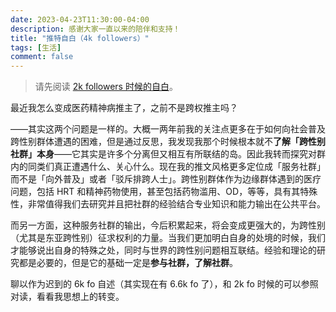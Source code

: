 ```yaml
---
date: 2023-04-23T11:30:00-04:00
description: 感谢大家一直以来的陪伴和支持！
title: "推特自白（4k followers）"
tags: [生活]
comment: false
---
```


> 请先阅读 [2k followers 时候的自白](../twitter-me.md)。

最近我怎么变成医药精神病推主了，之前不是跨权推主吗？

——其实这两个问题是一样的。大概一两年前我的关注点更多在于如何向社会普及跨性别群体遭遇的困难，但是通过反思，我发现我那个时候根本就不**了解「跨性别社群」本身**——它其实是许多个分离但又相互有所联结的岛。因此我转而探究对群内的同类们真正遭遇什么、关心什么。现在我的推文风格更多定位成「服务社群」而不是「向外普及」或者「驳斥排跨人士」。跨性别群体作为边缘群体遇到的医疗问题，包括 HRT 和精神药物使用，甚至包括药物滥用、OD，等等，具有其特殊性，非常值得我们去研究并且把社群的经验结合专业知识和能力输出在公共平台。

而另一方面，这种服务社群的输出，今后积累起来，将会变成更强大的，为跨性别（尤其是东亚跨性别）征求权利的力量。当我们更加明白自身的处境的时候，我们才能够说出自身的特殊之处，同时与世界的跨性别问题相互联结。经验和理论的研究都是必要的，但是它的基础一定是**参与社群，了解社群**。

聊以作为迟到的 6k fo 自述（其实现在有 6.6k fo 了），和 2k fo 时候的可以参照对读，看看我思想上的转变。
